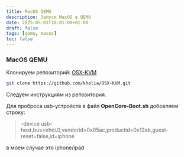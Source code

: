 ```yaml
---
title: MacOS QEMU
description: Запуск MacOS в QEMU
date: 2025-05-01T18:01:00+01:00
draft: false
tags: [qemu, macos] 
toc: false
---
```


### MacOS QEMU

Клонируем репозиторий:
[OSX-KVM](https://github.com/kholia/OSX-KVM)

```bash
git clone https://github.com/kholia/OSX-KVM.git
```

Следуем инструкциям из репозитория.

Для проброса usb-устройств в файл **OpenCore-Boot.sh** добовляем строку:

> -device usb-host,bus=ehci.0,vendorid=0x05ac,productid=0x12ab,guest-reset=false,id=iphone

в моем случае это iphone/ipad
